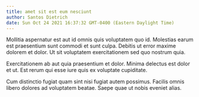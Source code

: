 ```yaml
---
title: amet sit est eum nesciunt
author: Santos Dietrich
date: Sun Oct 24 2021 16:37:32 GMT-0400 (Eastern Daylight Time)
---
```

Mollitia aspernatur est aut id omnis quis voluptatem quo id. Molestias earum est praesentium sunt commodi et sunt culpa. Debitis ut error maxime dolorem et dolor. Ut sit voluptatem exercitationem sed quo nostrum quia.

 Exercitationem ab aut quia praesentium et dolor. Minima delectus est dolor et ut. Est rerum qui esse iure quis ex voluptate cupiditate.

 Cum distinctio fugiat quam sint nisi fugiat autem possimus. Facilis omnis libero dolores ad voluptatem beatae. Saepe quae ut nobis eveniet alias.